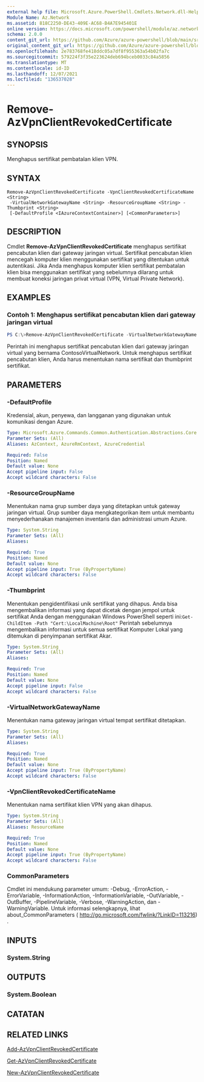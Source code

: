 ```yaml
---
external help file: Microsoft.Azure.PowerShell.Cmdlets.Network.dll-Help.xml
Module Name: Az.Network
ms.assetid: 818C2250-DE43-409E-AC68-B4A7E945401E
online version: https://docs.microsoft.com/powershell/module/az.network/remove-azvpnclientrevokedcertificate
schema: 2.0.0
content_git_url: https://github.com/Azure/azure-powershell/blob/main/src/Network/Network/help/Remove-AzVpnClientRevokedCertificate.md
original_content_git_url: https://github.com/Azure/azure-powershell/blob/main/src/Network/Network/help/Remove-AzVpnClientRevokedCertificate.md
ms.openlocfilehash: 2e783768fe418ddc05a7df8f955363a54b02fa7c
ms.sourcegitcommit: 579224f3f35e223624deb694bceb0033c84a5856
ms.translationtype: MT
ms.contentlocale: id-ID
ms.lasthandoff: 12/07/2021
ms.locfileid: "136537028"
---
```

# Remove-AzVpnClientRevokedCertificate

## SYNOPSIS
Menghapus sertifikat pembatalan klien VPN.

## SYNTAX

```
Remove-AzVpnClientRevokedCertificate -VpnClientRevokedCertificateName <String>
 -VirtualNetworkGatewayName <String> -ResourceGroupName <String> -Thumbprint <String>
 [-DefaultProfile <IAzureContextContainer>] [<CommonParameters>]
```

## DESCRIPTION
Cmdlet **Remove-AzVpnClientRevokedCertificate** menghapus sertifikat pencabutan klien dari gateway jaringan virtual.
Sertifikat pencabutan klien mencegah komputer klien menggunakan sertifikat yang ditentukan untuk autentikasi.
Jika Anda menghapus komputer klien sertifikat pembatalan klien bisa menggunakan sertifikat yang sebelumnya dilarang untuk membuat koneksi jaringan privat virtual (VPN, Virtual Private Network).

## EXAMPLES

### Contoh 1: Menghapus sertifikat pencabutan klien dari gateway jaringan virtual
```powershell
PS C:\>Remove-AzVpnClientRevokedCertificate -VirtualNetworkGatewayName "ContosoVirtualNetwork" -ResourceGroupName"ContosoResourceGroup" -VpnClientRevokedCertificateName "ContosoRevokedClientCertificate" -Thumbprint "E3A38EBA60CAA1C162785A2E1C44A15AD450199C3"
```

Perintah ini menghapus sertifikat pencabutan klien dari gateway jaringan virtual yang bernama ContosoVirtualNetwork.
Untuk menghapus sertifikat pencabutan klien, Anda harus menentukan nama sertifikat dan thumbprint sertifikat.

## PARAMETERS

### -DefaultProfile
Kredensial, akun, penyewa, dan langganan yang digunakan untuk komunikasi dengan Azure.

```yaml
Type: Microsoft.Azure.Commands.Common.Authentication.Abstractions.Core.IAzureContextContainer
Parameter Sets: (All)
Aliases: AzContext, AzureRmContext, AzureCredential

Required: False
Position: Named
Default value: None
Accept pipeline input: False
Accept wildcard characters: False
```

### -ResourceGroupName
Menentukan nama grup sumber daya yang ditetapkan untuk gateway jaringan virtual.
Grup sumber daya mengkategorikan item untuk membantu menyederhanakan manajemen inventaris dan administrasi umum Azure.

```yaml
Type: System.String
Parameter Sets: (All)
Aliases:

Required: True
Position: Named
Default value: None
Accept pipeline input: True (ByPropertyName)
Accept wildcard characters: False
```

### -Thumbprint
Menentukan pengidentifikasi unik sertifikat yang dihapus.
Anda bisa mengembalikan informasi yang dapat dicetak dengan jempol untuk sertifikat Anda dengan menggunakan Windows PowerShell seperti ini:`Get-ChildItem -Path "Cert:\LocalMachine\Root"`
Perintah sebelumnya mengembalikan informasi untuk semua sertifikat Komputer Lokal yang ditemukan di penyimpanan sertifikat Akar.

```yaml
Type: System.String
Parameter Sets: (All)
Aliases:

Required: True
Position: Named
Default value: None
Accept pipeline input: False
Accept wildcard characters: False
```

### -VirtualNetworkGatewayName
Menentukan nama gateway jaringan virtual tempat sertifikat ditetapkan.

```yaml
Type: System.String
Parameter Sets: (All)
Aliases:

Required: True
Position: Named
Default value: None
Accept pipeline input: True (ByPropertyName)
Accept wildcard characters: False
```

### -VpnClientRevokedCertificateName
Menentukan nama sertifikat klien VPN yang akan dihapus.

```yaml
Type: System.String
Parameter Sets: (All)
Aliases: ResourceName

Required: True
Position: Named
Default value: None
Accept pipeline input: True (ByPropertyName)
Accept wildcard characters: False
```

### CommonParameters
Cmdlet ini mendukung parameter umum: -Debug, -ErrorAction, -ErrorVariable, -InformationAction, -InformationVariable, -OutVariable, -OutBuffer, -PipelineVariable, -Verbose, -WarningAction, dan -WarningVariable. Untuk informasi selengkapnya, lihat about_CommonParameters ( http://go.microsoft.com/fwlink/?LinkID=113216) .

## INPUTS

### System.String

## OUTPUTS

### System.Boolean

## CATATAN

## RELATED LINKS

[Add-AzVpnClientRevokedCertificate](./Add-AzVpnClientRevokedCertificate.md)

[Get-AzVpnClientRevokedCertificate](./Get-AzVpnClientRevokedCertificate.md)

[New-AzVpnClientRevokedCertificate](./New-AzVpnClientRevokedCertificate.md)


